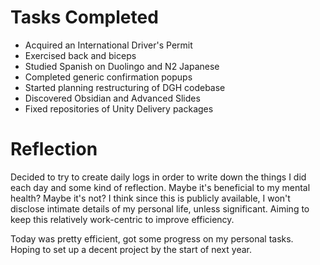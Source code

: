 # Tasks Completed
- Acquired an International Driver's Permit
- Exercised back and biceps
- Studied Spanish on Duolingo and N2 Japanese
- Completed generic confirmation popups
- Started planning restructuring of DGH codebase
- Discovered Obsidian and Advanced Slides
- Fixed repositories of Unity Delivery packages

# Reflection
Decided to try to create daily logs in order to write down the things I did each day and some kind of reflection. Maybe it's beneficial to my mental health? Maybe it's not? I think since this is publicly available, I won't disclose intimate details of my personal life, unless significant. Aiming to keep this relatively work-centric to improve efficiency.

Today was pretty efficient, got some progress on my personal tasks. Hoping to set up a decent project by the start of next year.